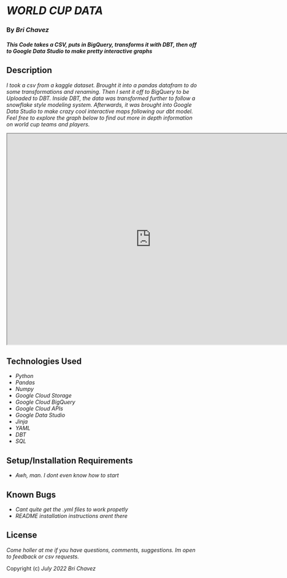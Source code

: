 # _WORLD CUP DATA_


### By _**Bri Chavez**_

#### _This Code takes a CSV, puts in BigQuery, transforms it with DBT, then off to Google Data Studio to make pretty interactive graphs_



## Description

_I took a csv from a kaggle dataset. Brought it into a pandas datafram to do some transformations and renaming. Then I sent it off to BigQuery to be Uploaded to DBT. Inside DBT, the data was transformed further to follow a snowflake style modeling system. Afterwards, it was brought into Google Data Studio to make crazy cool interactive maps following our dbt model. Feel free to explore the graph below to find out more in depth information on world cup teams and players._

<iframe 
  width="750"
  height="550"
  src="https://datastudio.google.com/embed/reporting/18ca8542-1971-4fc6-aa67-38fb2161f4a6/page/pfCyC"
  frameborder="5"
  allow="accelerometer; autoplay; encrypted-media; gyroscope; picture-in-picture"
  allowfullscreen>
</iframe>


## Technologies Used

* _Python_
* _Pandas_
* _Numpy_
* _Google Cloud Storage_
* _Google Cloud BigQuery_
* _Google Cloud APIs_
* _Google Data Studio_
* _Jinja_
* _YAML_
* _DBT_
* _SQL_



## Setup/Installation Requirements

* _Awh, man. I dont even know how to start_


## Known Bugs

* _Cant quite get the .yml files to work propetly_
* _README installation instructions arent there_

## License

_Come holler at me if you have questions, comments, suggestions. Im open to feedback or csv requests._

Copyright (c) _July 2022_ _Bri Chavez_
